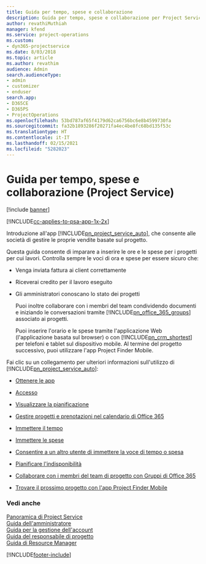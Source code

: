 ```yaml
---
title: Guida per tempo, spese e collaborazione
description: Guida per tempo, spese e collaborazione per Project Service
author: revathiMuthiah
manager: kfend
ms.service: project-operations
ms.custom:
- dyn365-projectservice
ms.date: 8/03/2018
ms.topic: article
ms.author: revathim
audience: Admin
search.audienceType:
- admin
- customizer
- enduser
search.app:
- D365CE
- D365PS
- ProjectOperations
ms.openlocfilehash: 53bd787af65f4179d62ca6756bc6e8b4599730fa
ms.sourcegitcommit: fa32b1893286f20271fa4ec4be8fc68bd135f53c
ms.translationtype: HT
ms.contentlocale: it-IT
ms.lasthandoff: 02/15/2021
ms.locfileid: "5282023"
---
```

# <a name="time-expense-and-collaboration-guide-project-service"></a>Guida per tempo, spese e collaborazione (Project Service)

[!include [banner](../includes/psa-now-project-operations.md)]

[!INCLUDE[cc-applies-to-psa-app-1x-2x](../includes/cc-applies-to-psa-app-1x-2x.md)]

Introduzione all'app [!INCLUDE[pn_project_service_auto](../includes/pn-project-service-auto.md)], che consente alle società di gestire le proprie vendite basate sul progetto. 
  
 Questa guida consente di imparare a inserire le ore e le spese per i progetti per cui lavori. Controlla sempre le voci di ora e spese per essere sicuro che:  
  
- Venga inviata fattura ai client correttamente  
  
- Riceverai credito per il lavoro eseguito  
  
- Gli amministratori conoscano lo stato dei progetti  
  
  Puoi inoltre collaborare con i membri del team condividendo documenti e iniziando le conversazioni tramite [!INCLUDE[pn_office_365_groups](../includes/pn-office-365-groups.md)] associato ai progetti.  
  
  Puoi inserire l'orario e le spese tramite l'applicazione Web (l'applicazione basata sul browser) o con [!INCLUDE[pn_crm_shortest](../includes/pn-crm-shortest.md)] per telefoni e tablet sul dispositivo mobile. Al termine del progetto successivo, puoi utilizzare l'app Project Finder Mobile.  
  
Fai clic su un collegamento per ulteriori informazioni sull'utilizzo di [!INCLUDE[pn_project_service_auto](../includes/pn-project-service-auto.md)]:  
  
-   [Ottenere le app](../psa/get-apps.md)  
  
-   [Accesso](../psa/sign-in.md)  
  
-   [Visualizzare la pianificazione](../psa/view-schedule.md)  
  
-   [Gestire progetti e prenotazioni nel calendario di Office 365](../psa/manage-project-bookings-office-365-calendar.md)  
  
-   [Immettere il tempo](../psa/enter-time.md)  
  
-   [Immettere le spese](../psa/enter-expenses.md)  
  
-   [Consentire a un altro utente di immettere la voce di tempo o spesa](../psa/allow-someone-else-enter-time-entry-expense.md)  
  
-   [Pianificare l'indisponibilità ](../psa/schedule-time-off.md)  
  
-   [Collaborare con i membri del team di progetto con Gruppi di Office 365](../psa/collaborate-project-team-members-office-365-groups.md)  
  
-   [Trovare il prossimo progetto con l'app Project Finder Mobile](../psa/find-next-project-finder-mobile-app.md)  
  
### <a name="see-also"></a>Vedi anche  
 [Panoramica di Project Service](../psa/overview.md)   
 [Guida dell'amministratore](../psa/admin-guide.md)   
 [Guida per la gestione dell'account](../psa/account-manager-guide.md)   
 [Guida del responsabile di progetto](../psa/project-manager-guide.md)   
 [Guida di Resource Manager](../psa/resource-manager-guide.md)   


[!INCLUDE[footer-include](../includes/footer-banner.md)]